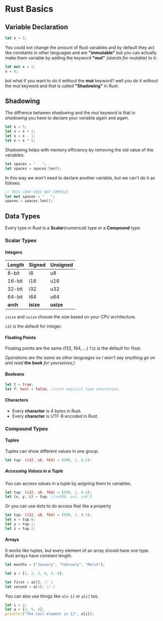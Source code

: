 # Rust Basics

## Variable Declaration

```rust
let x = 5;
```
You could not change the amount of Rust variables and by default they act like constants in other languages and are **"immutable"** but you can actually make them variable by adding the keyword **"mut"** *(stands for mutable)* to it:

```rust
let mut x = 5;
x = 6;
```

but what if you want to do it without the **mut** keyword? well you do it without the mut keyword and that is called **"Shadowing"** in Rust.

## Shadowing

The diffrence between *shadowing* and the *mut* keyword is that in *shadowing* you have to declare your variable again and again.
```rust
let x = 5;
let x = x + 2;
let x = x - 1;
let x = x * 5;
```

Shadowing helps with memory efficiency by removing the old value of the variables:

```rust
let spaces = "   ";
let spaces = spaces.len();
```

In this way we won't need to declare another variable, but we can't do it as follows:

```rust
// THIS CODE DOES NOT COMPILE
let mut spaces = "   ";
spaces = spaces.len();
```

## Data Types

Every type in Rust is a **Scalar**(numerical) type or a **Compound** type.

### Scalar Types

#### Integers

|Length  |Signed   |Unsigned     |
|--------|---------|-------------|
|8-bit   |i8       |u8           |
|16-bit  |i16      |u16          |
|32-bit  |i32      |u32          |
|64-bit  |i64      |u64          |
|**arch**|**isize**|**usize**    |

`isize` and `usize` choose the size based on your CPU architecture.

`i32` is the default for integer.

#### Floating Points
Floating points are the same (f32, f64, ...)
`f32` is the default for float.

*Operations are the same as other languages so I won't say anything go on and read* **the book** *for yourselves;)*

#### Booleans
```rust
let t = true;
let f: bool = false; //with explicit type annotation.
```

#### Characters

- Every **character** is 4 bytes in Rust.
- Every **character** is UTF-8 encoded in Rust.

### Compound Types

#### Tuples

Tuples can show different values in one group.
```rust
let tup: (i32, u8, f64) = (500, 1, 6.5);
```
##### Accessing Values in a Tuple
 You can access values in a tuple by asigning them to variables.

```rust
let tup: (i32, u8, f64) = (500, 1, 6.5);
let (x, y, z) = tup; //x=500, y=1, z=6.5
```

Or you can use dots to do access that like a property

```rust
let tup: (i32, u8, f64) = (500, 1, 6.5);
let x = tup.0;
let y = tup.1;
let z = tup.2;
```

#### Arrays

It works like tuples, but every element of an array should have one type. Rust arrays have constant length.

```rust
let months = ["January", "February", "March"];
```

```rust
let a = [1, 2, 3, 4, 5, 6];

let first = a[0]; // 1
let second = a[1]; // 2
```

You can also use things like `a[n-1]` or `a[i]` too.

```rust
let i = 2;
let a = [2, 5, 4];
println!("The last element is {}", a[i]);
```
